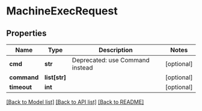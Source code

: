 # MachineExecRequest

## Properties
Name | Type | Description | Notes
------------ | ------------- | ------------- | -------------
**cmd** | **str** | Deprecated: use Command instead | [optional] 
**command** | **list[str]** |  | [optional] 
**timeout** | **int** |  | [optional] 

[[Back to Model list]](../README.md#documentation-for-models) [[Back to API list]](../README.md#documentation-for-api-endpoints) [[Back to README]](../README.md)


